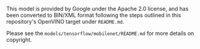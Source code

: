 This model is provided by Google under the Apache 2.0 license, and has been converted to BIN/XML format following the steps outlined in this repository's OpenVINO target under `README.md`.

Please see the `models/tensorflow/mobilenet/README.md` for more details on copyright.
